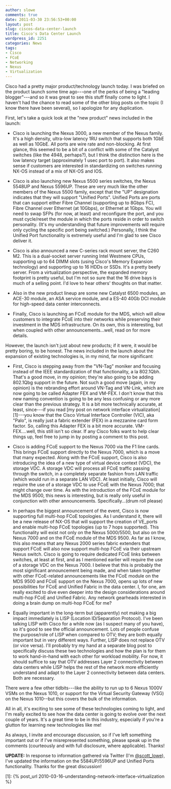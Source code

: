 ```yaml
---
author: slowe
comments: true
date: 2011-03-30 23:56:53+00:00
layout: post
slug: ciscos-data-center-launch
title: Cisco's Data Center Launch
wordpress_id: 2251
categories: News
tags:
- Cisco
- FCoE
- Networking
- Nexus
- Virtualization
---
```


Cisco had a pretty major product/technology launch today. I was briefed on the product launch some time ago---one of the perks of being a "leading blogger"---and so it was great to see this stuff finally come to light. I haven't had the chance to read some of the other blog posts on the topic (I know there have been several), so I apologize for any duplication.

First, let's take a quick look at the "new product" news included in the launch:

* Cisco is launching the Nexus 3000, a new member of the Nexus family. It's a high density, ultra-low latency 1RU switch that supports both 1GbE as well as 10GbE. All ports are wire rate and non-blocking. At first glance, this seemed to be a bit of a conflict with some of the Catalyst switches (like the 4948, perhaps?), but I think the distinction here is the low latency target (approximately 1 usec port to port). It also makes sense if customers are interested in standardizing on switches running NX-OS instead of a mix of NX-OS and IOS.

* Cisco is also launching new Nexus 5500 series switches, the Nexus 5548UP and Nexus 5596UP. These are very much like the other members of the Nexus 5500 family, except that the "UP" designation indicates that they will support "Unified Ports". Unified Ports are ports that can support either Fibre Channel (supporting up to 8Gbps FC), Fibre Channel over Ethernet (at 10Gbps), or Ethernet at 1Gbps. You will need to swap SFPs (for now, at least) and reconfigure the port, and you must cycle/reset the module in which the ports reside in order to switch personality. (It's my understanding that future improvements will require only cycling the specific port being switched.) Personally, I think the Unified Port functionality is extremely useful and I'm glad to see Cisco deliver it.

* Cisco is also announced a new C-series rack mount server, the C260 M2. This is a dual-socket server running Intel Westmere CPUs, supporting up to 64 DIMM slots (using Cisco's Memory Expansion technology) and supporting up to 16 HDDs or SSDs. It's a pretty beefy server. From a virtualization perspective, the expanded memory footprint is pretty useful, but I'm not so sure that the 16 drive bays is much of a selling point. I'd love to hear others' thoughts on that matter.

* Also in the new product lineup are some new Catalyst 6500 modules, an ACE-30 module, an ASA service module, and a ES-40 40Gb DCI module for high-speed data center interconnects.

* Finally, Cisco is launching an FCoE module for the MDS, which will allow customers to integrate FCoE into their networks while preserving their investment in the MDS infrastructure. On its own, this is interesting, but when coupled with other announcements...well, read on for more details.

However, the launch isn't just about new products; if it were, it would be pretty boring, to be honest. The news included in the launch about the expansion of existing technologies is, in my mind, far more significant:

* First, Cisco is stepping away from the "VN-Tag" moniker and focusing instead of the IEEE standardization of that functionality, a la 802.1Qbh. That's a good move, in my opinion; they're also going to be adding 802.1Qbg support in the future. Not such a good move (again, in my opinion) is the rebranding effort around VN-Tag and VN-Link, which are now going to be called Adapter FEX and VM-FEX. I don't know that this new naming convention is going to be any less confusing or any more clear than the previous strategy. It is a bit more technically accurate, at least, since---if you read [my post on network interface virtualization][1]---you know that the Cisco Virtual Interface Controller (VIC), aka "Palo", is really just a fabric extender (FEX) in a mezzanine card form factor. So, calling this Adapter FEX is a bit more accurate. VM-FEX....well, this still isn't so clear. If any Cisco folks want to help clear things up, feel free to jump in by posting a comment to this post.

* Cisco is adding FCoE support to the Nexus 7000 via the F1 line cards. This brings FCoE support directly to the Nexus 7000, which is a move that many expected. Along with the FCoE support, Cisco is also introducing the idea of a new type of virtual device context (VDC), the storage VDC. A storage VDC will process all FCoE traffic passing through the switch, in a completely separate fashion from LAN traffic (which would run in a separate LAN VDC). At least initially, Cisco will require the use of a storage VDC to use FCoE with the Nexus 7000; that might change over time. As with the introduction of the FCoE module for the MDS 9500, this news is interesting, but is really only useful in conjunction with other announcements. Specifically...(drum roll please)

* In perhaps the biggest announcement of the event, Cisco is now supporting full multi-hop FCoE topologies. As I understand it, there will be a new release of NX-OS that will support the creation of VE_ports and enable multi-hop FCoE topologies (up to 7 hops supported). This functionality will exist not only on the Nexus 5000/5500, but also on the Nexus 7000 and on the FCoE module of the MDS 9500. As far as I know, this also means that any Nexus 2000 series fabric extenders that support FCoE will also now support multi-hop FCoE via their upstream Nexus switch. Cisco is going to require dedicated FCoE links between switches, at least at first, and as I mentioned earlier will require the use of a storage VDC on the Nexus 7000. I believe that this is probably the most significant announcement being made, and when taken together with other FCoE-related announcements like the FCoE module on the MDS 9500 and FCoE support on the Nexus 7000, opens up lots of new possibilities for FCoE and Unified Fabric in the data center. I, for one, am really excited to dive even deeper into the design considerations around multi-hop FCoE and Unified Fabric. Any network gearheads interested in doing a brain dump on multi-hop FCoE for me?

* Equally important in the long-term but (apparently) not making a big impact immediately is LISP (Location ID/Separation Protocol). I've been talking LISP with Cisco for a while now (as I suspect many of you have), so it's good to see the official announcement. Lots of people confuse the purpose/role of LISP when compared to OTV; they are both equally important but in very different ways. Further, LISP does not replace OTV (or vice versa). I'll probably try my hand at a separate blog post to specifically discuss these two technologies and how the plan is for them to work hand-in-hand with each other for workload mobility. For now, it should suffice to say that OTV addresses Layer 2 connectivity between data centers while LISP helps the rest of the network more efficiently understand and adapt to the Layer 2 connectivity between data centers. Both are necessary.

There were a few other tidbits---like the ability to run up to 6 Nexus 1000V VSMs on the Nexus 1010, or support for the Virtual Security Gateway (VSG) on the Nexus 1010--but this covers the bulk of the information.

All in all, it's exciting to see some of these technologies coming to light, and I'm really excited to see how the data center is going to evolve over the next couple of years. It's a great time to be in this industry, especially if you're a glutton for learning new technologies like me!

As always, I invite and encourage discussion, so if I've left something important out or if I've misrepresented something, please speak up in the comments (courteously and with full disclosure, where applicable). Thanks!

**UPDATE:** In response to information gathered via Twitter (I'm [@scott_lowe](http://twitter.com/scott_lowe)), I've updated the information on the 5584UP/5596UP and Unified Ports functionality. Thanks for the great discussion!

[1]: {% post_url 2010-03-16-understanding-network-interface-virtualization %}
